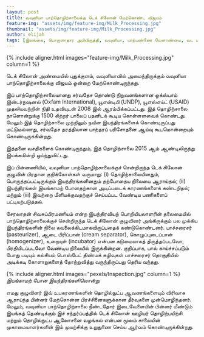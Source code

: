 ```yaml
---
layout: post
title: வவுனியா பாற்தொழிற்சாலைக்கு டெக் சிலோன் மேற்கொண்ட விஜயம்
feature-img: "assets/img/feature-img/Milk_Processing.jpg"
thumbnail: "assets/img/feature-img/Milk_Processing.jpg"
author: elijah
tags: [இலங்கை, பொருளாதார அபிவிருத்தி, வவுனியா, பாற்பண்ணை வேளாண்மை, வட மாகாணம், Techceylon, தமிழ்]
---
```


{% include aligner.html images="feature-img/Milk_Processing.jpg" column=1 %}

டெக் சிலோன் அண்மையில் புதுக்குளம், வவுனியாவில் அமைந்திருக்கும் வவுனியா பாற்தொழிற்சாலைக்கு விஜயம் ஒன்றை மேற்கொண்டிருந்தது.

இப் பாற்தொழிற்சாலையானது சர்வதேச தொண்டு நிறுவனங்களான ஒக்ஸ்பாம் இன்டர்நஷனல் (Oxfam International), யூஎன்டிபி (UNDP), யூஎஸ்எய்ட் (USAID) முதலியவற்றின் நிதி உதவியுடன் 2008 இல் ஆரம்பிக்கப்பட்டது. இத் தொழிற்சாலை நாளொன்றுக்கு 1500 லீற்றர் பாலைப் பதனிடக் கூடிய கொள்ளளவைக் கொண்டது. மேலும் இத் தொழிற்சாலை முற்றிலும் நவீன இயந்திரங்களைக் கொண்டிருப்பது மட்டுமல்லாது, சர்வதேச தரத்திலான பாற்தரப் பரிசோதனை ஆய்வு கூடமொன்றையும் கொண்டிருக்கின்றது.

இத்தனை வசதிகளைக் கொண்டிருந்தும், இத் தொழிற்சாலை 2015 ஆம் ஆண்டிலிருந்து இயக்கமின்றி ஓய்ந்துவிட்டது.

இப் பின்னணியில், வவுனியா பாற்தொழிற்சாலைக்குச் சென்றிருந்த டெக் சிலோன் குழுவின் பிரதான குறிக்கோள்கள் வருமாறு: (i) தொழிற்சாலையினதும், பொருத்தப்பட்டிருக்கும் இயந்திரங்களினதும் தற்போதைய நிலையை ஆராய்தல்; (ii) இயந்திரங்கள் இயங்காமற் போனதற்கான அடிப்படைக் காரணங்களைக் கண்டறிதல்; மற்றும் (iii) இவற்றை மீளியக்குவதற்குச் செய்யப்பட வேண்டிய பணிகளைப் பட்டியற்படுத்தல்.

சேரலாதன் சிவசுப்பிரமணியம் என்ற இயந்திரவியற் பொறியியலாளரின் தலைமையில் பாற்தொழிற்சாலைக்குச் சென்றிருந்த டெக் சிலோன் குழுவினர் அங்கிருக்கும் பல முக்கிய இயந்திரங்களின் நிலை கவலைக்கிடமாகவிருப்பதைக் கண்டுகொண்டனர். பாச்சரைசர் (pasteurizer), ஆடை பிரிப்பான் (cream separator), கொழுப்புடைப்பான் (homogenizer), உறையுள் (incubator) என்பன கடுமையாகத் திருத்தப்படவோ, பிரதியிடப்படவோ வேண்டிய நிலையில் இருக்கின்றன. குறிப்பாக, பால் காய்ச்சப்படும் போது படியும் கல்சியம் பொஸ்பேட் திண்மக் கழிவுகள் பாச்சரைசர் தொகுதியில் அடிக்கடி கோளாறுகளைத் தோற்றுவித்து வருந்திருப்பது தெரிய வந்தது.

{% include aligner.html images="pexels/Inspection.jpg" column=1 %}
_இயங்காமற் போன இயந்திரங்களிலொன்று_

எமது குழுவினர் இவ் உபகரணங்களின் தொழில்நுட்ப ஆவணங்களையும் விரிவாக ஆராய்ந்த பின்னர் மேற்சொன்ன பிரச்சினைகளுக்கான தீர்வுகளை முன்மொழிந்தனர். மேலும், வவுனியா பாற்தொழிற்சாலை நீண்டதோர் இடைவேளையின் பின்னர் மீண்டும் இயங்கத் தெண்டிக்கும் இச் சந்தர்ப்பத்தில் டெக் சிலோன் ஊழியர் தொழிற்பயிற்சி மற்றும் தொழில்நுட்ப ஆலோசனை வழங்கல் என்பன மூலம் சாலையின் முகாமையாளர்களின் இம் முயற்சிக்கு உறுதுணை செய்ய ஆர்வம் கொண்டிருக்கின்றது.